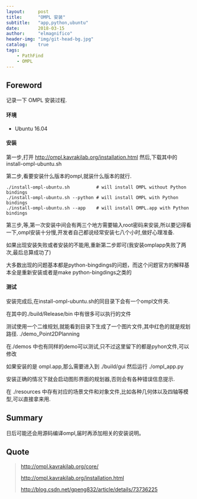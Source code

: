 ```yaml
---
layout:     post
title:      "OMPL 安装"
subtitle:   "app,python,ubuntu"
date:       2018-03-15
author:     "elmagnifico"
header-img: "img/git-head-bg.jpg"
catalog:    true
tags:
    - PathFind
    - OMPL
---
```


## Foreword

记录一下 OMPL 安装过程.

#### 环境

- Ubuntu 16.04

#### 安装

第一步,打开 http://ompl.kavrakilab.org/installation.html 然后,下载其中的 install-ompl-ubuntu.sh

第二步,看要安装什么版本的ompl,就装什么版本的就行.

    ./install-ompl-ubuntu.sh          # will install OMPL without Python bindings
    ./install-ompl-ubuntu.sh --python # will install OMPL with Python bindings
    ./install-ompl-ubuntu.sh --app    # will install OMPL.app with Python bindings

第三步,等,第一次安装中间会有两三个地方需要输入root密码来安装,所以要记得看一下,ompl安装十分慢,开发者自己都说经常安装七八个小时,做好心理准备.

如果出现安装失败或者安装的不能用,重新第二步即可(我安装omplapp失败了两次,最后总算成功了)

大多数出现的问题基本都是python-bingdings的问题，而这个问题官方的解释基本全是重新安装或者是make python-bingdings之类的

#### 测试

安装完成后,在install-ompl-ubuntu.sh的同目录下会有一个ompl文件夹.

在其中的./build/Release/bin 中有很多可以执行的文件

测试使用一个二维规划,就能看到目录下生成了一个图片文件,其中红色的就是规划路径.
    ./demo_Point2DPlanning

在./demos 中也有同样的demo可以测试,只不过这里留下的都是pyhon文件,可以修改

如果安装的是 ompl.app,那么需要进入到 ./build/gui 然后运行
    ./ompl_app.py

安装正确的情况下就会启动图形界面的规划器,否则会有各种错误信息提示.

在 ./resources 中存有对应的场景文件和对象文件,比如各种几何体以及四轴等模型,可以直接拿来用.

## Summary

日后可能还会用源码编译ompl,届时再添加相关的安装说明。

## Quote

> http://ompl.kavrakilab.org/core/
>
> http://ompl.kavrakilab.org/installation.html
>
> http://blog.csdn.net/gpeng832/article/details/73736225
>
